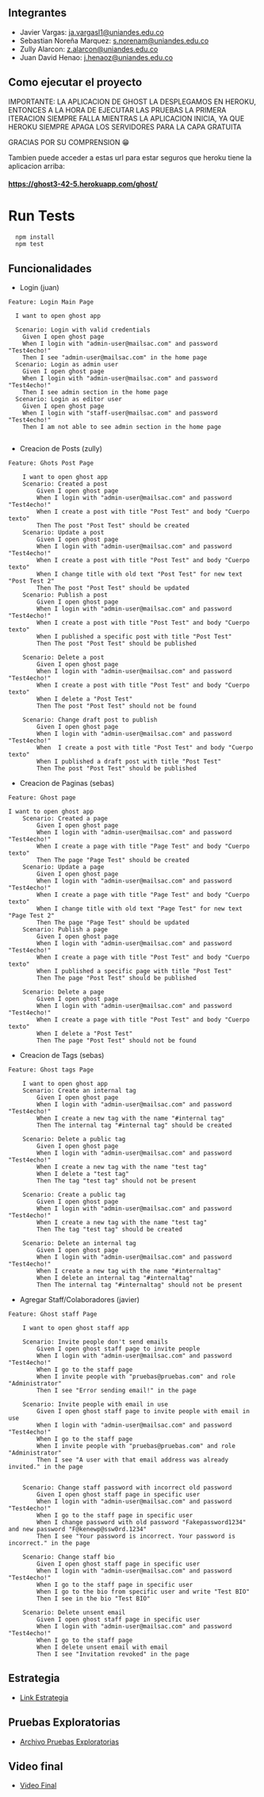 ## Integrantes
- Javier Vargas: ja.vargasl1@uniandes.edu.co
- Sebastian Noreña Marquez: s.norenam@uniandes.edu.co
- Zully Alarcon: z.alarcon@uniandes.edu.co
- Juan David Henao: j.henaoz@uniandes.edu.co 
## Como ejecutar el proyecto
IMPORTANTE: LA APLICACION DE GHOST LA DESPLEGAMOS EN HEROKU, ENTONCES A LA HORA DE EJECUTAR LAS PRUEBAS LA PRIMERA ITERACION SIEMPRE FALLA MIENTRAS LA APLICACION INICIA, YA QUE HEROKU SIEMPRE APAGA LOS SERVIDORES PARA LA CAPA GRATUITA

GRACIAS POR SU COMPRENSION 😁

Tambien puede acceder a estas url para estar seguros que heroku tiene la aplicacion arriba:
#### https://ghost3-42-5.herokuapp.com/ghost/
# Run  Tests
```shell
  npm install
  npm test
```
## Funcionalidades

- Login (juan)
```
Feature: Login Main Page

  I want to open ghost app

  Scenario: Login with valid credentials
    Given I open ghost page
    When I login with "admin-user@mailsac.com" and password "Test4echo!"
    Then I see "admin-user@mailsac.com" in the home page
  Scenario: Login as admin user
    Given I open ghost page
    When I login with "admin-user@mailsac.com" and password "Test4echo!"
    Then I see admin section in the home page
  Scenario: Login as editor user
    Given I open ghost page
    When I login with "staff-user@mailsac.com" and password "Test4echo!"
    Then I am not able to see admin section in the home page


```
- Creacion de Posts (zully)
```
Feature: Ghots Post Page

    I want to open ghost app
    Scenario: Created a post
        Given I open ghost page
        When I login with "admin-user@mailsac.com" and password "Test4echo!"
        When I create a post with title "Post Test" and body "Cuerpo texto"
        Then The post "Post Test" should be created
    Scenario: Update a post
        Given I open ghost page
        When I login with "admin-user@mailsac.com" and password "Test4echo!"
        When I create a post with title "Post Test" and body "Cuerpo texto"
        When I change title with old text "Post Test" for new text "Post Test 2"
        Then The post "Post Test" should be updated
    Scenario: Publish a post
        Given I open ghost page
        When I login with "admin-user@mailsac.com" and password "Test4echo!"
        When I create a post with title "Post Test" and body "Cuerpo texto"
        When I published a specific post with title "Post Test"
        Then The post "Post Test" should be published

    Scenario: Delete a post
        Given I open ghost page
        When I login with "admin-user@mailsac.com" and password "Test4echo!"
        When I create a post with title "Post Test" and body "Cuerpo texto"
        When I delete a "Post Test"
        Then The post "Post Test" should not be found

    Scenario: Change draft post to publish
        Given I open ghost page
        When I login with "admin-user@mailsac.com" and password "Test4echo!"
        When  I create a post with title "Post Test" and body "Cuerpo texto"
        When I published a draft post with title "Post Test"
        Then The post "Post Test" should be published
```
- Creacion de Paginas (sebas)
```
Feature: Ghost page

I want to open ghost app
    Scenario: Created a page
        Given I open ghost page
        When I login with "admin-user@mailsac.com" and password "Test4echo!"
        When I create a page with title "Page Test" and body "Cuerpo texto"
        Then The page "Page Test" should be created
    Scenario: Update a page
        Given I open ghost page
        When I login with "admin-user@mailsac.com" and password "Test4echo!"
        When I create a page with title "Page Test" and body "Cuerpo texto"
        When I change title with old text "Page Test" for new text "Page Test 2"
        Then The page "Page Test" should be updated
    Scenario: Publish a page
        Given I open ghost page
        When I login with "admin-user@mailsac.com" and password "Test4echo!"
        When I create a page with title "Post Test" and body "Cuerpo texto"
        When I published a specific page with title "Post Test"
        Then The page "Post Test" should be published

    Scenario: Delete a page
        Given I open ghost page
        When I login with "admin-user@mailsac.com" and password "Test4echo!"
        When I create a page with title "Post Test" and body "Cuerpo texto"
        When I delete a "Post Test"
        Then The page "Post Test" should not be found
```
- Creacion de Tags (sebas)
```
Feature: Ghost tags Page

    I want to open ghost app
    Scenario: Create an internal tag
        Given I open ghost page
        When I login with "admin-user@mailsac.com" and password "Test4echo!"
        When I create a new tag with the name "#internal tag"
        Then The internal tag "#internal tag" should be created

    Scenario: Delete a public tag
        Given I open ghost page
        When I login with "admin-user@mailsac.com" and password "Test4echo!"
        When I create a new tag with the name "test tag"
        When I delete a "test tag"
        Then The tag "test tag" should not be present

    Scenario: Create a public tag
        Given I open ghost page
        When I login with "admin-user@mailsac.com" and password "Test4echo!"
        When I create a new tag with the name "test tag"
        Then The tag "test tag" should be created

    Scenario: Delete an internal tag
        Given I open ghost page
        When I login with "admin-user@mailsac.com" and password "Test4echo!"
        When I create a new tag with the name "#internaltag"
        When I delete an internal tag "#internaltag"
        Then The internal tag "#internaltag" should not be present
```
- Agregar Staff/Colaboradores (javier)
```
Feature: Ghost staff Page

    I want to open ghost staff app

    Scenario: Invite people don't send emails
        Given I open ghost staff page to invite people
        When I login with "admin-user@mailsac.com" and password "Test4echo!"
        When I go to the staff page
        When I invite people with "pruebas@pruebas.com" and role "Administrator"
        Then I see "Error sending email!" in the page

    Scenario: Invite people with email in use
        Given I open ghost staff page to invite people with email in use
        When I login with "admin-user@mailsac.com" and password "Test4echo!"
        When I go to the staff page
        When I invite people with "pruebas@pruebas.com" and role "Administrator"
        Then I see "A user with that email address was already invited." in the page


    Scenario: Change staff password with incorrect old password
        Given I open ghost staff page in specific user
        When I login with "admin-user@mailsac.com" and password "Test4echo!"
        When I go to the staff page in specific user 
        When I change password with old password "Fakepassword1234" and new password "F@kenewp@ssw0rd.1234"
        Then I see "Your password is incorrect. Your password is incorrect." in the page

    Scenario: Change staff bio 
        Given I open ghost staff page in specific user
        When I login with "admin-user@mailsac.com" and password "Test4echo!"
        When I go to the staff page in specific user 
        When I go to the bio from specific user and write "Test BIO" 
        Then I see in the bio "Test BIO"

    Scenario: Delete unsent email
        Given I open ghost staff page in specific user
        When I login with "admin-user@mailsac.com" and password "Test4echo!"
        When I go to the staff page 
        When I delete unsent email with email
        Then I see "Invitation revoked" in the page
```

## Estrategia
* [Link Estrategia](https://docs.google.com/document/d/1S6-oOSsDDM6mglBRIb1q09qhreiE5oNMdv_30FiaDyI/edit?usp=sharing) 

## Pruebas Exploratorias
* [Archivo Pruebas Exploratorias](https://uniandes-my.sharepoint.com/:x:/g/personal/z_alarcon_uniandes_edu_co/ES4mxYQ4d-tJpvFh87hKwUYB2A8SbC67724G96gOVKPC9g?e=lXSR1o) 

## Video final
* [Video Final](https://youtu.be/H8_BCadVA2U) 

